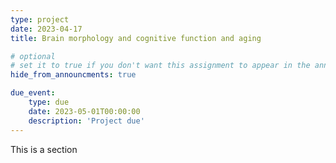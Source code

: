 ```yaml
---
type: project
date: 2023-04-17
title: Brain morphology and cognitive function and aging

# optional
# set it to true if you don't want this assignment to appear in the announcements section
hide_from_announcments: true

due_event:
    type: due
    date: 2023-05-01T00:00:00
    description: 'Project due'
---
```



This is a section
